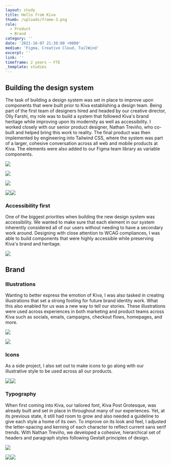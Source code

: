 ```yaml
---
layout: study
title: Hello from Kiva
thumb: /uploads/frame-3.png
role:
  - Product
  - Brand
category: ''
date: '2021-10-07 21:30:00 +0000'
medium: 'Figma, Creative Cloud, TailWind'
excerpt: ''
link: ''
timeframe: 2 years – FTE
_template: studies
---
```






## Building the design system

The task of building a design system was set in place to improve upon components that were built prior to Kiva establishing a design team. Being part of the first team of designers hired and headed by our creative director, Olly Farshi, my role was to build a system that followed Kiva's brand heritage while improving upon its modernity as well as accessibility. I worked closely with our senior product designer, Nathan Treviño, who co-built and helped bring this work to reality. The final product was then implemented by engineering into Tailwind CSS, where the system was part of a larger, cohesive conversation across all web and mobile products at Kiva. The elements were also added to our Figma team library as variable components.

![](/uploads/components-1.png)

![](/uploads/components-2.png)

![](/uploads/components-4.png)

![](/uploads/components-3.png)![](/uploads/sample-screen.png)

### Accessibility first

One of the biggest priorities when building the new design system was accessibility. We wanted to make sure that each element in our system inherently considered all of our users without needing to have a secondary work around. Designing with close attention to WCAG compliances, I was able to build components that were highly accessible while preserving Kiva's brand and heritage.

![](/uploads/components-5.png)

## Brand

### Illustrations

Wanting to better express the emotion of Kiva, I was also tasked in creating illustrations that set a strong footing for future brand identity work. What this also enabled for us was a new way to tell our stories. These illustrations were used across experiences in both marketing and product teams across Kiva such as socials, emails, campaigns, checkout flows, homepages, and more.

![](/uploads/icons-and-illustrations-1.png)

![](/uploads/icons-and-illustrations-2.png)

### Icons

As a side project, I also set out to make icons to go along with our illustrative style to be used across all our products.

![](/uploads/icons-and-illustrations-4.png)![](/uploads/icons-and-illustrations-5.png)

### Typography

When first coming into Kiva, our tailored font, Kiva Post Grotesque, was already built and set in place in throughout many of our experiences. Yet, at its previous state, it still had room to grow and also needed a guideline to give each style a home of its own. To improve on its look and feel, I adjusted the letter-spacing and kerning of each character to reflect current sans serif trends. With Nathan Treviño, we developed a cohesive, hierarchical set of headers and paragraph styles following Gestalt principles of design.

![](/uploads/typography-2.png)

![](/uploads/typography-1.png)![](/uploads/sample-screen-1.png)
